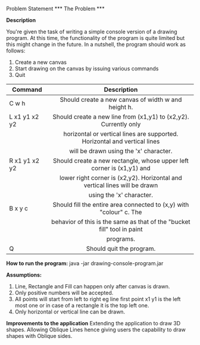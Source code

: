Problem Statement
*** The Problem ***

__Description__

You're given the task of writing a simple console version of a drawing program. 
At this time, the functionality of the program is quite limited but this might change in the future. 
In a nutshell, the program should work as follows:
 1. Create a new canvas
 2. Start drawing on the canvas by issuing various commands
 3. Quit


|**Command** 	|**Description**|
| ------------- |:-------------:|
|C w h          |Should create a new canvas of width w and height h.
|L x1 y1 x2 y2  |Should create a new line from (x1,y1) to (x2,y2). Currently only
|               |horizontal or vertical lines are supported. Horizontal and vertical lines
|               |will be drawn using the 'x' character.
|R x1 y1 x2 y2  |Should create a new rectangle, whose upper left corner is (x1,y1) and
|               |lower right corner is (x2,y2). Horizontal and vertical lines will be drawn
|               |using the 'x' character.
|B x y c        |Should fill the entire area connected to (x,y) with "colour" c. The
|               |behavior of this is the same as that of the "bucket fill" tool in paint
|               |programs.
|Q              |Should quit the program.




**How to run the program:**
java -jar drawing-console-program.jar

**Assumptions:**
1. Line, Rectangle and Fill can happen only after canvas is drawn.
2. Only positive numbers will be accepted.
3. All points will start from left to right eg line first point x1 y1 is the left most one or in case of a rectangle it is the top left one.
4. Only horizontal or vertical line can be drawn.


**Improvements to the application**
Extending the application to draw 3D shapes.
Allowing Oblique Lines hence giving users the capability to draw shapes with Oblique sides.



